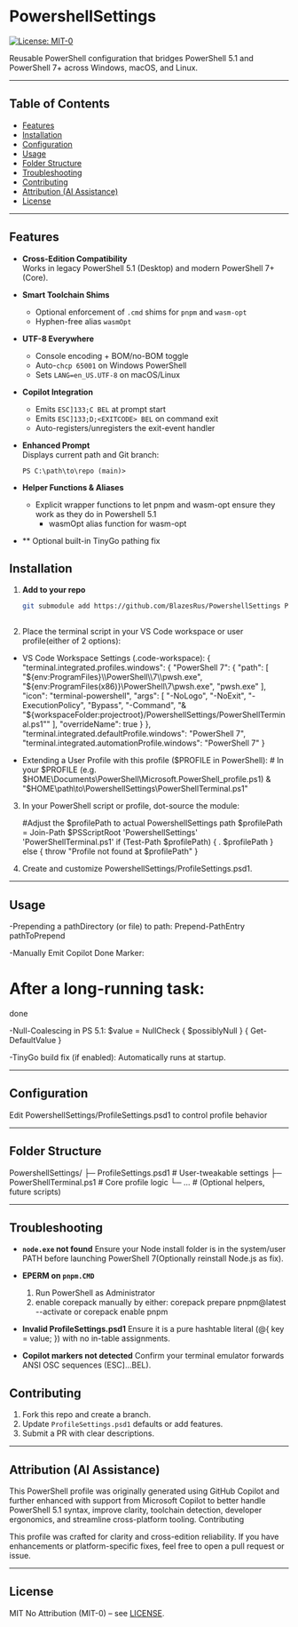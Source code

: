 ﻿# PowershellSettings

[![License: MIT-0](https://img.shields.io/badge/License-MIT%20No%20Attr-green.svg)](./LICENSE)

Reusable PowerShell configuration that bridges PowerShell 5.1 and PowerShell 7+ across Windows, macOS, and Linux.

---

## Table of Contents

- [Features](#features)
- [Installation](#installation)
- [Configuration](#configuration)
- [Usage](#usage)
- [Folder Structure](#folder-structure)
- [Troubleshooting](#troubleshooting)
- [Contributing](#contributing)
- [Attribution (AI Assistance)](#Attribution)
- [License](#license)

---

## Features

- **Cross-Edition Compatibility**  
  Works in legacy PowerShell 5.1 (Desktop) and modern PowerShell 7+ (Core).

- **Smart Toolchain Shims**  
  - Optional enforcement of `.cmd` shims for `pnpm` and `wasm-opt`  
  - Hyphen-free alias `wasmOpt`

- **UTF-8 Everywhere**  
  - Console encoding + BOM/no-BOM toggle  
  - Auto-`chcp 65001` on Windows PowerShell  
  - Sets `LANG=en_US.UTF-8` on macOS/Linux

- **Copilot Integration**  
  - Emits `ESC]133;C BEL` at prompt start  
  - Emits `ESC]133;D;<EXITCODE> BEL` on command exit  
  - Auto-registers/unregisters the exit-event handler

- **Enhanced Prompt**  
  Displays current path and Git branch:  
  ```text
  PS C:\path\to\repo (main)> 

- **Helper Functions & Aliases**
  - Explicit wrapper functions to let pnpm and wasm-opt ensure they work as they do in Powershell 5.1
	- wasmOpt alias function for wasm-opt
- ** Optional built-in TinyGo pathing fix

## Installation

1. **Add to your repo**  
   ```bash
   git submodule add https://github.com/BlazesRus/PowershellSettings PowershellSettings
	
2. Place the terminal script in your VS Code workspace or user profile(either of 2 options):
  - VS Code Workspace Settings (.code-workspace):
	{
		"terminal.integrated.profiles.windows": {
			"PowerShell 7": {
				"path": [
					"${env:ProgramFiles}\\PowerShell\\7\\pwsh.exe",
					"${env:ProgramFiles(x86)}\\PowerShell\\7\\pwsh.exe",
					"pwsh.exe"
				],
				"icon": "terminal-powershell",
				"args": [
					"-NoLogo",
					"-NoExit",
					"-ExecutionPolicy", "Bypass",
					"-Command",
					"& \"${workspaceFolder:projectroot}/PowershellSettings/PowerShellTerminal.ps1\""
				],
				"overrideName": true
			}
		},
		"terminal.integrated.defaultProfile.windows": "PowerShell 7",
		"terminal.integrated.automationProfile.windows": "PowerShell 7"
	}

   - Extending a User Profile with this profile ($PROFILE in PowerShell):
	# In your $PROFILE (e.g. $HOME\Documents\PowerShell\Microsoft.PowerShell_profile.ps1)
	& "$HOME\path\to\PowershellSettings\PowerShellTerminal.ps1"


3. In your PowerShell script or profile, dot-source the module:

	#Adjust the $profilePath to actual PowershellSettings path
	$profilePath = Join-Path $PSScriptRoot 'PowershellSettings' 'PowerShellTerminal.ps1'
	if (Test-Path $profilePath) {
      . $profilePath
	} else {
      throw "Profile not found at $profilePath"
	}

	
4. Create and customize PowershellSettings/ProfileSettings.psd1.

---

## Usage

-Prepending a pathDirectory (or file) to path:
	Prepend-PathEntry pathToPrepend
	
-Manually Emit Copilot Done Marker:
# After a long-running task:
done

-Null-Coalescing in PS 5.1:
	$value = NullCheck { $possiblyNull } { Get-DefaultValue }

-TinyGo build fix (if enabled): Automatically runs at startup.

---

## Configuration

Edit PowershellSettings/ProfileSettings.psd1 to control profile behavior

---

## Folder Structure

PowershellSettings/
├─ ProfileSettings.psd1    # User-tweakable settings
├─ PowerShellTerminal.ps1  # Core profile logic
└─ …                       # (Optional helpers, future scripts)

---

## Troubleshooting

- **`node.exe` not found**
 Ensure your Node install folder is in the system/user PATH before launching PowerShell 7(Optionally reinstall Node.js as fix).

- **EPERM on `pnpm.CMD`**
  1. Run PowerShell as Administrator
  2. enable corepack manually by either:
    corepack prepare pnpm@latest --activate
    or
    corepack enable pnpm

- **Invalid ProfileSettings.psd1**
  Ensure it is a pure hashtable literal (@{ key = value; }) with no in-table assignments.

- **Copilot markers not detected**
  Confirm your terminal emulator forwards ANSI OSC sequences (ESC]…BEL).

## Contributing

1. Fork this repo and create a branch.  
2. Update `ProfileSettings.psd1` defaults or add features.  
3. Submit a PR with clear descriptions.

---

## Attribution (AI Assistance)

This PowerShell profile was originally generated using GitHub Copilot and further enhanced with support from Microsoft Copilot to better handle PowerShell 5.1 syntax, improve clarity, toolchain detection, developer ergonomics, and streamline cross-platform tooling.
Contributing

This profile was crafted for clarity and cross-edition reliability. If you have enhancements or platform-specific fixes, feel free to open a pull request or issue.

---

## License

MIT No Attribution (MIT-0) – see [LICENSE](./LICENSE).
